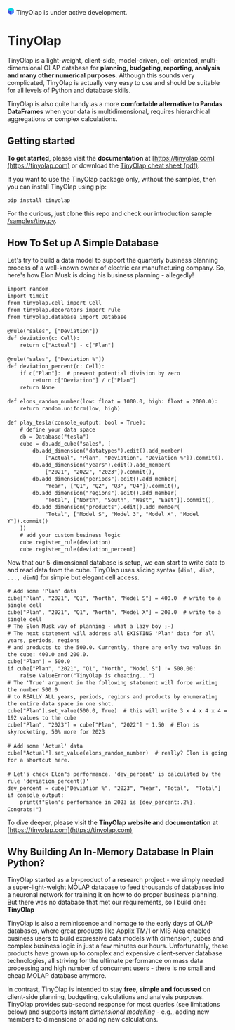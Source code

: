 ![TinyOlap logo](/doc/source/_logos/cube16.png)  TinyOlap is under active development.
# TinyOlap 

TinyOlap is a light-weight, client-side, model-driven, cell-oriented, multi-dimensional OLAP 
database for **planning, budgeting, reporting, analysis and many other numerical purposes**. 
Although this sounds very complicated, TinyOlap is actually very easy to use and should 
be suitable for all levels of Python and database skills.

TinyOlap is also quite handy as a more **comfortable alternative to Pandas DataFrames** when your data
is multidimensional, requires hierarchical aggregations or complex calculations. 

## Getting started
**To get started**, please visit the **documentation** at [https://tinyolap.com](https://tinyolap.com) or download the [TinyOlap cheat sheet (pdf)](https://tinyolap.com/tinyolap_cheatsheet.pdf). 

If you want to use the TinyOlap package only, without the samples, then you can install TinyOlap using pip:

    pip install tinyolap

For the curious, just clone this repo and check our introduction sample [/samples/tiny.py](https://github.com/Zeutschler/tinyolap/blob/main/samples/tiny.py).

## How To Set up A Simple Database
Let's try to build a data model to support the quarterly business planning process of a well-known owner 
of electric car manufacturing company. So, here's how Elon Musk is doing his business planning - allegedly!

    import random
    import timeit
    from tinyolap.cell import Cell
    from tinyolap.decorators import rule
    from tinyolap.database import Database
    
    @rule("sales", ["Deviation"])
    def deviation(c: Cell):
        return c["Actual"] - c["Plan"]
    
    @rule("sales", ["Deviation %"])
    def deviation_percent(c: Cell):
        if c["Plan"]:  # prevent potential division by zero
            return c["Deviation"] / c["Plan"]
        return None
    
    def elons_random_number(low: float = 1000.0, high: float = 2000.0):
        return random.uniform(low, high)
    
    def play_tesla(console_output: bool = True):
        # define your data space
        db = Database("tesla")
        cube = db.add_cube("sales", [
            db.add_dimension("datatypes").edit().add_member(
                ["Actual", "Plan", "Deviation", "Deviation %"]).commit(),
            db.add_dimension("years").edit().add_member(
                ["2021", "2022", "2023"]).commit(),
            db.add_dimension("periods").edit().add_member(
                "Year", ["Q1", "Q2", "Q3", "Q4"]).commit(),
            db.add_dimension("regions").edit().add_member(
                "Total", ["North", "South", "West", "East"]).commit(),
            db.add_dimension("products").edit().add_member(
                "Total", ["Model S", "Model 3", "Model X", "Model Y"]).commit()
        ])
        # add your custom business logic
        cube.register_rule(deviation)
        cube.register_rule(deviation_percent)

Now that our 5-dimensional database is setup, we can start to write data to and read data from the cube.
TinyOlap uses slicing syntax ``[dim1, dim2, ..., dimN]`` for simple but elegant cell access. 

    # Add some 'Plan' data
    cube["Plan", "2021", "Q1", "North", "Model S"] = 400.0  # write to a single cell
    cube["Plan", "2021", "Q1", "North", "Model X"] = 200.0  # write to a single cell
    # The Elon Musk way of planning - what a lazy boy ;-)
    # The next statement will address all EXISTING 'Plan' data for all years, periods, regions
    # and products to the 500.0. Currently, there are only two values in the cube: 400.0 and 200.0.
    cube["Plan"] = 500.0
    if cube["Plan", "2021", "Q1", "North", "Model S"] != 500.00:
        raise ValueError("TinyOlap is cheating...")
    # The 'True' argument in the following statement will force writing the number 500.0
    # to REALLY ALL years, periods, regions and products by enumerating the entire data space in one shot.
    cube["Plan"].set_value(500.0, True)  # this will write 3 x 4 x 4 x 4 = 192 values to the cube
    cube["Plan", "2023"] = cube["Plan", "2022"] * 1.50  # Elon is skyrocketing, 50% more for 2023
    
    # Add some 'Actual' data
    cube["Actual"].set_value(elons_random_number)  # really? Elon is going for a shortcut here.
    
    # Let's check Elon"s performance. 'dev_percent' is calculated by the rule 'deviation_percent()'
    dev_percent = cube["Deviation %", "2023", "Year", "Total",  "Total"]
    if console_output:
        print(f"Elon's performance in 2023 is {dev_percent:.2%}. Congrats!") 


To dive deeper, please visit the **TinyOlap website and documentation** at [https://tinyolap.com](https://tinyolap.com)

## Why Building An In-Memory Database In Plain Python? 
TinyOlap started as a by-product of a research project - we simply needed a super-light-weight MOLAP database 
to feed thousands of databases into a neuronal network for training it on how to do proper business planning. 
But there was no database that met our requirements, so I build one: **TinyOlap**

TinyOlap is also a reminiscence and homage to the early days of OLAP databases, where great products like 
Applix TM/1 or MIS Alea enabled business users to build expressive data models with dimension, cubes and complex 
business logic in just a few minutes our hours. Unfortunately, these products have grown up to complex and 
expensive client-server database technologies, all striving for the ultimate performance on mass data 
processing and high number of concurrent users - there is no small and cheap MOLAP database anymore.

In contrast, TinyOlap is intended to stay **free, simple and focussed** on 
client-side planning, budgeting, calculations and analysis purposes. TinyOlap provides sub-second 
response for most queries (see limitations below) and supports instant 
*dimensional modelling* - e.g., adding new members to dimensions or adding new calculations.
